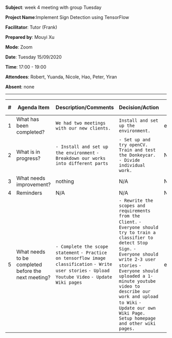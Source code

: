 **Subject**: week 4 meeting with group Tuesday

**Project Name**:Implement Sign Detection using TensorFlow

**Facilitator**: Tutor (Frank)  

**Prepared by**: Mouyi Xu  

**Mode**: Zoom  

**Date**: Tuesday 15/09/2020  

**Time**: 17:00 - 19:00  

**Attendees**: Robert, Yuanda, Nicole, Hao, Peter, Yiran  

**Absent**: none

-----

| #   | Agenda Item                                         | Description/Comments                                                                                                                                                                                                                                                                                                                                                                                                                                                                                                                                                                                                                                                                                                    | Decision/Action                                                   | Who?         | Items for escalation |
| --- | --------------------------------------------------- | ----------------------------------------------------------------------------------------------------------------------------------------------------------------------------------------------------------------------------------------------------------------------------------------------------------------------------------------------------------------------------------------------------------------------------------------------------------------------------------------------------------------------------------------------------------------------------------------------------------------------------------------------------------------------------------------------------------------------- | ----------------------------------------------------------------- | ------------ | -------------------- |
| 1   | What has been completed?                            | `We had two meetings with our new clients.`                                                                                                                                                                                                                                                                                                                                                                                                                                                                                                                                                                        | `Install and set up the environment.  `                                                      | everyone          | N/A                  |
| 2   | What is in progress?                                | `- Install and set up the environment` `- Breakdown our works into different parts`    | `- Set up and try openCV. Train and test the Donkeycar.` `- Divide individual work.`                             | N/A    |  N/A                  |
| 3   | What needs improvement?                             | nothing | N/A | N/A | N/A                  |
| 4   | Reminders                                           | N/A                                                                                                                                                                                                                                                                                                                                                                                                                                                                                                                                                                                                                                                             | N/A                                | N/A     | N/A                  |
| 5   | What needs to be completed before the next meeting? | `- Complete the scope statement` `- Practice on tensorflow image classification` `- Write user stories` `- Upload Youtube Video` `- Update Wiki pages`  | `- Rewrite the scopes and requirements from the Client.` `- Everyone should try to train a classifier to detect Stop Sign.` `- Everyone should write 2-3 user stories` `- Everyone should uploaded a 1-minute youtube video to describe our work and upload to Wiki` `- Update our own Wiki Page. Setup homepage and other wiki pages.`              | everyone     | N/A                  |